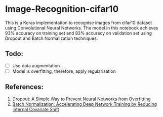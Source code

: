 # Image-Recognition-cifar10

This is a Keras implementation to recognise images from cifar10 dataset using Convolutional Neural Networks. The model in this notebook achieves 93% accuracy on training set and 83% accuracy on validation set using Dropout and Batch Normalization techniques.

## Todo:
- [ ] Use data augmentation
- [ ] Model is overfitting, therefore, apply regularisation 

## References:
1. [Dropout: A Simple Way to Prevent Neural Networks from
Overfitting](http://www.cs.toronto.edu/~rsalakhu/papers/srivastava14a.pdf)
2. [
Batch Normalization: Accelerating Deep Network Training by Reducing Internal Covariate Shift](https://arxiv.org/abs/1502.03167)
